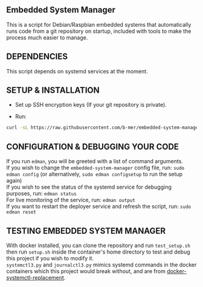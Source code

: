 Embedded System Manager
-----------------------

This is a script for Debian/Raspbian embedded systems that automatically runs code from a git repository on startup, included with tools to make the process much easier to manage.

DEPENDENCIES
------------

This script depends on systemd services at the moment.

SETUP & INSTALLATION
--------------------

- Set up SSH encryption keys (If your git repository is private).

- Run:
```bash
curl -sL https://raw.githubusercontent.com/b-mer/embedded-system-manager/main/install.sh | bash   
```

CONFIGURATION & DEBUGGING YOUR CODE
-----------------------------------

If you run `edman`, you will be greeted with a list of command arguments.  
If you wish to change the `embedded-system-manager` config file, run: `sudo edman config` (or alternatively, `sudo edman configsetup` to run the setup again)  
If you wish to see the status of the systemd service for debugging purposes, run: `edman status`  
For live monitoring of the service, run: `edman output`  
If you want to restart the deployer service and refresh the script, run: `sudo edman reset`

TESTING EMBEDDED SYSTEM MANAGER
-------------------------------

With docker installed, you can clone the repository and run `test_setup.sh` then run `setup.sh` inside the container's home directory to test and debug this project if you wish to modify it.  
`systemctl3.py` and `journalctl3.py` mimics systemd commands in the docker containers which this project would break without, and are from [docker-systemctl-replacement](https://github.com/gdraheim/docker-systemctl-replacement).
